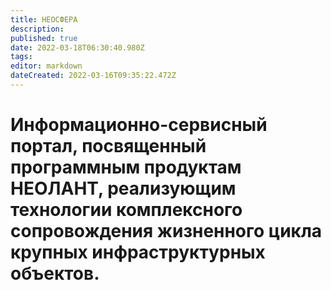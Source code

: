 ```yaml
---
title: НЕОСФЕРА
description: 
published: true
date: 2022-03-18T06:30:40.980Z
tags: 
editor: markdown
dateCreated: 2022-03-16T09:35:22.472Z
---
```


# Информационно-сервисный портал, посвященный программным продуктам НЕОЛАНТ, реализующим технологии комплексного сопровождения жизненного цикла крупных инфраструктурных объектов.